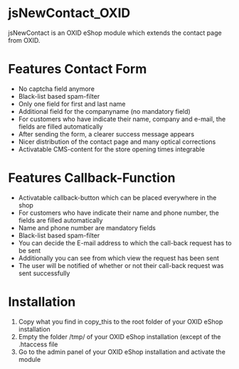 jsNewContact_OXID
============
jsNewContact is an OXID eShop module which extends the contact page from OXID.


Features Contact Form
============
- No captcha field anymore
- Black-list based spam-filter
- Only one field for first and last name
- Additional field for the companyname (no mandatory field)
- For customers who have indicate their name, company and e-mail, the fields are filled automatically
- After sending the form, a clearer success message appears
- Nicer distribution of the contact page and many optical corrections
- Activatable CMS-content for the store opening times integrable


Features Callback-Function
============
- Activatable callback-button which can be placed everywhere in the shop
- For customers who have indicate their name and phone number, the fields are filled automatically
- Name and phone number are mandatory fields
- Black-list based spam-filter
- You can decide the E-mail address to which the call-back request has to be sent
- Additionally you can see from which view the request has been sent
- The user will be notified of whether or not their call-back request was sent successfully


Installation
============
1. Copy what you find in copy_this to the root folder of your OXID eShop installation
2. Empty the folder /tmp/ of your OXID eShop installation (except of the .htaccess file
3. Go to the admin panel of your OXID eShop installation and activate the module
